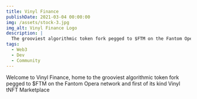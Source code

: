 ```yaml
---
title: Vinyl Finance
publishDate: 2021-03-04 00:00:00
img: /assets/stock-3.jpg
img_alt: Vinyl Finance Logo
description: |
  The grooviest algorithmic token fork pegged to $FTM on the Fantom Opera network and first of its kind Vinyl tNFT Marketplace
tags:
  - Web3
  - Dev
  - Community
---
```


Welcome to Vinyl Finance, home to the grooviest algorithmic token fork pegged to $FTM on the Fantom Opera network and first of its kind Vinyl tNFT Marketplace
